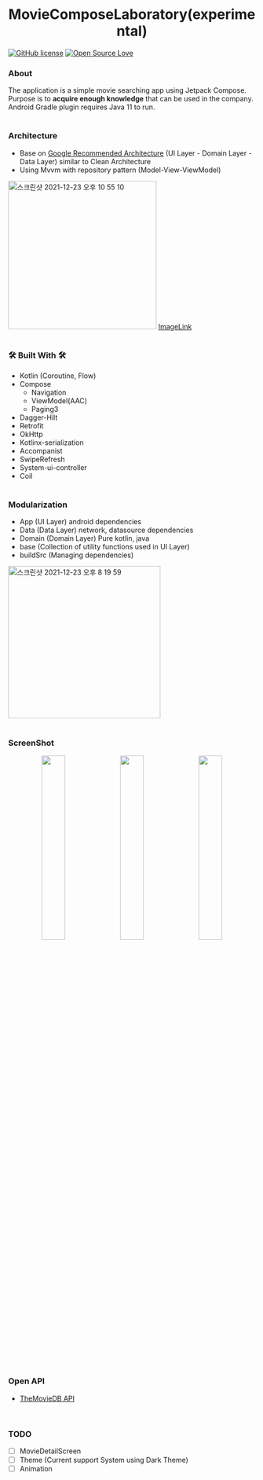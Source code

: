 <h1 align="center">MovieComposeLaboratory(experimental)</h1>

[![GitHub license](https://img.shields.io/badge/License-MIT-blue.svg)](LICENSE)
[![Open Source Love](https://badges.frapsoft.com/os/v2/open-source.svg?v=103)](https://github.com/Nanamare/)

### About
The application is a simple movie searching app using Jetpack Compose. Purpose is to **acquire enough knowledge** that can be used in the company. Android Gradle plugin requires Java 11 to run.
<br><br>

### Architecture
 - Base on [Google Recommended Architecture](https://developer.android.com/jetpack/guide#recommended-app-arch) (UI Layer - Domain Layer - Data Layer) similar to Clean Architecture
 - Using Mvvm with repository pattern (Model-View-ViewModel)

<img width="302" alt="스크린샷 2021-12-23 오후 10 55 10" src="https://user-images.githubusercontent.com/17498974/147250233-2f022a65-3cc2-4546-89d9-0d9037b2db59.png"> [ImageLink](https://github.com/rmoustafa/Kotlin-Coroutines-Clean-Architecture)
<br><br>

### 🛠 Built With 🛠
- Kotlin (Coroutine, Flow)
- Compose
  - Navigation
  - ViewModel(AAC)
  - Paging3
- Dagger-Hilt
- Retrofit
- OkHttp
- Kotlinx-serialization
- Accompanist
 - SwipeRefresh
 - System-ui-controller
- Coil
 <br><br>
 
 ### Modularization
  - App (UI Layer) android dependencies
  - Data (Data Layer) network, datasource dependencies
  - Domain (Domain Layer) Pure kotlin, java
  - base (Collection of utility functions used in UI Layer)
  - buildSrc (Managing dependencies)
<img width="310" alt="스크린샷 2021-12-23 오후 8 19 59" src="https://user-images.githubusercontent.com/17498974/147242594-74726b66-8471-486c-b3ce-caef7f60bbf1.png">
<br><br>

 ### ScreenShot
 <p align="center">
<img src="https://user-images.githubusercontent.com/17498974/147248400-df98cefe-a3b9-4c73-92f1-ca31e7af1064.jpeg" width="31%"  />
<img src="https://user-images.githubusercontent.com/17498974/147248379-a5b410bd-822d-418d-8b79-2d1e35ed6762.jpeg"  width="31%" />
<img src="https://user-images.githubusercontent.com/17498974/147248396-aa4220d0-30d1-4351-8788-39b0e661c08f.jpeg" width="31%" />
</p>
<br>

 ### Open API
  - [TheMovieDB API](https://api.themoviedb.org)
<br>

 ### TODO
- [ ] MovieDetailScreen
- [ ] Theme (Current support System using Dark Theme)
- [ ] Animation
